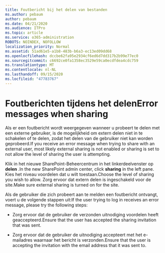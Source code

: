 ```yaml
---
title: Foutbericht bij het delen van bestanden
ms.author: pebaum
author: pebaum
ms.date: 04/21/2020
ms.audience: ITPro
ms.topic: article
ms.service: o365-administration
ROBOTS: NOINDEX, NOFOLLOW
localization_priority: Normal
ms.assetid: 51ad61e5-a1b8-483b-b6a3-ec13ed09dd68
ms.openlocfilehash: dccbe62fa95e2934cf6ed6d7dd317b2b99e77ec0
ms.sourcegitcommit: c6692ce0fa1358ec3529e59ca0ecdfdea4cdc759
ms.translationtype: MT
ms.contentlocale: nl-NL
ms.lasthandoff: 09/15/2020
ms.locfileid: "47783767"
---
```

# <a name="error-messages-when-sharing"></a><span data-ttu-id="7bc5c-102">Foutberichten tijdens het delen</span><span class="sxs-lookup"><span data-stu-id="7bc5c-102">Error messages when sharing</span></span>

<span data-ttu-id="7bc5c-103">Als er een foutbericht wordt weergegeven wanneer u probeert te delen met een externe gebruiker, is de mogelijkheid om extern delen niet in te schakelen of te delen, zodat het delen van de gebruiker niet kan worden geprobeerd.</span><span class="sxs-lookup"><span data-stu-id="7bc5c-103">If you receive an error message when trying to share with an external user, most likely external sharing is not enabled or sharing is set to not allow the level of sharing the user is attempting.</span></span>
  
<span data-ttu-id="7bc5c-104">Klik in het nieuwe SharePoint-Beheercentrum in het linkerdeelvenster op **delen** .</span><span class="sxs-lookup"><span data-stu-id="7bc5c-104">In the  new SharePoint admin center, click **sharing** in the left pane.</span></span> <span data-ttu-id="7bc5c-105">Kies het niveau voordelen dat u wilt toestaan.</span><span class="sxs-lookup"><span data-stu-id="7bc5c-105">Choose the level of sharing you wish to allow.</span></span> <span data-ttu-id="7bc5c-106">Zorg ervoor dat extern delen is ingeschakeld voor de site.</span><span class="sxs-lookup"><span data-stu-id="7bc5c-106">Make sure external sharing is turned on for the site.</span></span> 
  
<span data-ttu-id="7bc5c-107">Als de gebruiker die zich probeert aan te melden een foutbericht ontvangt, voert u de volgende stappen uit:</span><span class="sxs-lookup"><span data-stu-id="7bc5c-107">If the user trying to log in receives an error message, please try the following steps:</span></span>
  
- <span data-ttu-id="7bc5c-108">Zorg ervoor dat de gebruiker de verzonden uitnodiging voordelen heeft geaccepteerd.</span><span class="sxs-lookup"><span data-stu-id="7bc5c-108">Ensure that the user has accepted the sharing invitation that was sent.</span></span>
    
- <span data-ttu-id="7bc5c-109">Zorg ervoor dat de gebruiker de uitnodiging accepteert met het e-mailadres waarnaar het bericht is verzonden.</span><span class="sxs-lookup"><span data-stu-id="7bc5c-109">Ensure that the user is accepting the invitation with the email address that it was sent to.</span></span>
    

